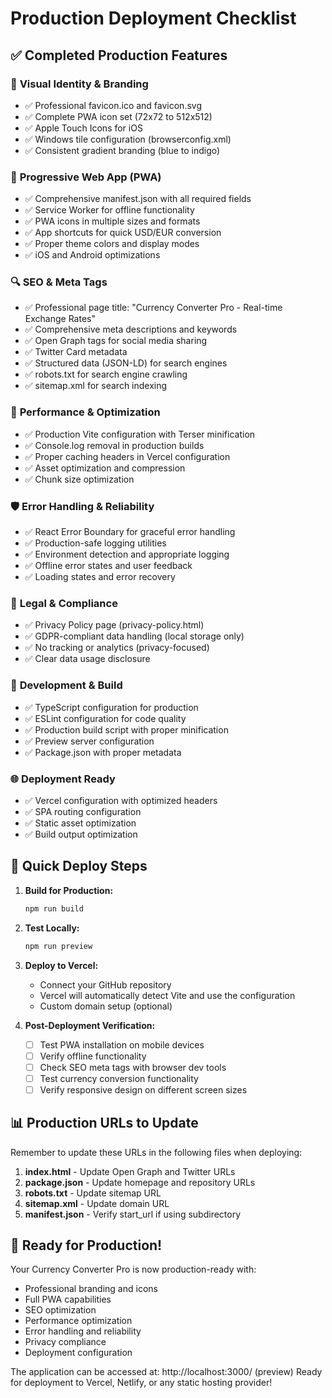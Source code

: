 # Production Deployment Checklist

## ✅ Completed Production Features

### 🎨 **Visual Identity & Branding**
- ✅ Professional favicon.ico and favicon.svg
- ✅ Complete PWA icon set (72x72 to 512x512)
- ✅ Apple Touch Icons for iOS
- ✅ Windows tile configuration (browserconfig.xml)
- ✅ Consistent gradient branding (blue to indigo)

### 📱 **Progressive Web App (PWA)**
- ✅ Comprehensive manifest.json with all required fields
- ✅ Service Worker for offline functionality
- ✅ PWA icons in multiple sizes and formats
- ✅ App shortcuts for quick USD/EUR conversion
- ✅ Proper theme colors and display modes
- ✅ iOS and Android optimizations

### 🔍 **SEO & Meta Tags**
- ✅ Professional page title: "Currency Converter Pro - Real-time Exchange Rates"
- ✅ Comprehensive meta descriptions and keywords
- ✅ Open Graph tags for social media sharing
- ✅ Twitter Card metadata
- ✅ Structured data (JSON-LD) for search engines
- ✅ robots.txt for search engine crawling
- ✅ sitemap.xml for search indexing

### 🚀 **Performance & Optimization**
- ✅ Production Vite configuration with Terser minification
- ✅ Console.log removal in production builds
- ✅ Proper caching headers in Vercel configuration
- ✅ Asset optimization and compression
- ✅ Chunk size optimization

### 🛡️ **Error Handling & Reliability**
- ✅ React Error Boundary for graceful error handling
- ✅ Production-safe logging utilities
- ✅ Environment detection and appropriate logging
- ✅ Offline error states and user feedback
- ✅ Loading states and error recovery

### 📄 **Legal & Compliance**
- ✅ Privacy Policy page (privacy-policy.html)
- ✅ GDPR-compliant data handling (local storage only)
- ✅ No tracking or analytics (privacy-focused)
- ✅ Clear data usage disclosure

### 🔧 **Development & Build**
- ✅ TypeScript configuration for production
- ✅ ESLint configuration for code quality
- ✅ Production build script with proper minification
- ✅ Preview server configuration
- ✅ Package.json with proper metadata

### 🌐 **Deployment Ready**
- ✅ Vercel configuration with optimized headers
- ✅ SPA routing configuration
- ✅ Static asset optimization
- ✅ Build output optimization

## 🔄 **Quick Deploy Steps**

1. **Build for Production:**
   ```bash
   npm run build
   ```

2. **Test Locally:**
   ```bash
   npm run preview
   ```

3. **Deploy to Vercel:**
   - Connect your GitHub repository
   - Vercel will automatically detect Vite and use the configuration
   - Custom domain setup (optional)

4. **Post-Deployment Verification:**
   - [ ] Test PWA installation on mobile devices
   - [ ] Verify offline functionality
   - [ ] Check SEO meta tags with browser dev tools
   - [ ] Test currency conversion functionality
   - [ ] Verify responsive design on different screen sizes

## 📊 **Production URLs to Update**

Remember to update these URLs in the following files when deploying:

1. **index.html** - Update Open Graph and Twitter URLs
2. **package.json** - Update homepage and repository URLs
3. **robots.txt** - Update sitemap URL
4. **sitemap.xml** - Update domain URL
5. **manifest.json** - Verify start_url if using subdirectory

## 🎯 **Ready for Production!**

Your Currency Converter Pro is now production-ready with:
- Professional branding and icons
- Full PWA capabilities
- SEO optimization
- Performance optimization
- Error handling and reliability
- Privacy compliance
- Deployment configuration

The application can be accessed at: http://localhost:3000/ (preview)
Ready for deployment to Vercel, Netlify, or any static hosting provider!
